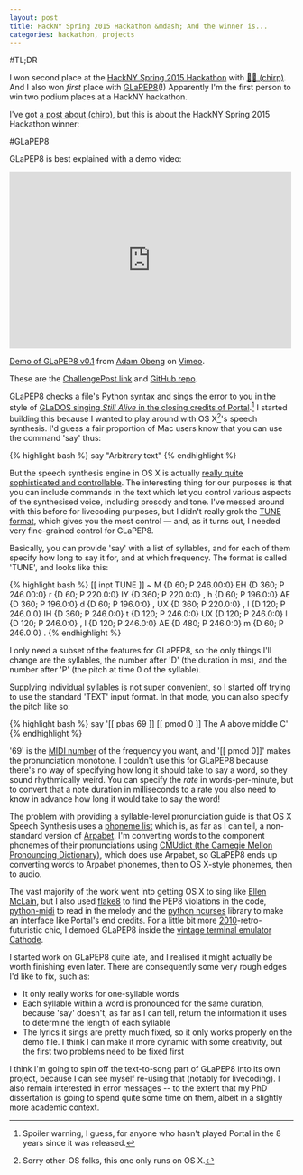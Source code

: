 ```yaml
---
layout: post
title: HackNY Spring 2015 Hackathon &mdash; And the winner is...
categories: hackathon, projects 
---
```


#TL;DR

I won second place at the [HackNY Spring 2015 Hackathon](http://hackny.org/a/spring2015hackathon/) with [&#x1f424;&#x1f3b6; (chirp)](/hackny-hackathon-runnerup/#x1f424x1f3b6-chirp). And I also won *first* place with [GLaPEP8](/hackny-hackathon-winner/#glapep8)(!) Apparently I'm the first person to win two podium places at a HackNY hackathon.

I've got [a post about (chirp)](/hackny-hackathon-runnerup/#x1f424x1f3b6-chirp), but this is about the HackNY Spring 2015 Hackathon winner:

#GLaPEP8

GLaPEP8 is best explained with a demo video:

<iframe src="https://player.vimeo.com/video/121724646" width="500" height="313" frameborder="0" webkitallowfullscreen mozallowfullscreen allowfullscreen></iframe> <p><a href="https://vimeo.com/121724646">Demo of GLaPEP8 v0.1</a> from <a href="https://vimeo.com/adamobeng">Adam Obeng</a> on <a href="https://vimeo.com">Vimeo</a>.</p>


These are the [ChallengePost link](http://challengepost.com/software/glapep8) and [GitHub repo](https://github.com/adamobeng/glapep).

GLaPEP8 checks a file's Python syntax and sings the error to you in the style of [GLaDOS singing *Still Alive* in the closing credits of Portal](https://www.youtube.com/watch?v=Y6ljFaKRTrI).[^spoiler] I started building this because I wanted to play around with OS X[^os]'s speech synthesis. I'd guess a fair proportion of Mac users know that you can use the command 'say' thus:


{% highlight bash %}
say "Arbitrary text"
{% endhighlight %}


But the speech synthesis engine in OS X is actually [really quite sophisticated and controllable](https://developer.apple.com/library/mac/documentation/UserExperience/Conceptual/SpeechSynthesisProgrammingGuide/FineTuning/FineTuning.html#//apple_ref/doc/uid/TP40004365-CH5-SW3). The interesting thing for our purposes is that you can include commands in the text which let you control various aspects of the synthesised voice, including prosody and tone. I've messed around with this before for livecoding purposes, but I didn't really grok the [TUNE format](https://developer.apple.com/library/mac/documentation/UserExperience/Conceptual/SpeechSynthesisProgrammingGuide/FineTuning/FineTuning.html#//apple_ref/doc/uid/TP40004365-CH5-SW7), which gives you the most control &mdash; and, as it turns out, I needed very fine-grained control for GLaPEP8.

Basically, you can provide 'say' with a list of syllables, and for each of them specify how long to say it for, and at which frequency. The format is called 'TUNE', and looks like this:

{% highlight bash %}
[[ inpt TUNE ]]
~
M {D 60; P 246.00:0}
EH {D 360; P 246.00:0}
r {D 60; P 220.0:0}
IY {D 360; P 220.0:0}
,
h {D 60; P 196.0:0}
AE {D 360; P 196.0:0}
d {D 60; P 196.0:0}
,
UX {D 360; P 220.0:0}
,
l {D 120; P 246.0:0}
IH {D 360; P 246.0:0}
t {D 120; P 246.0:0}
UX {D 120; P 246.0:0}
l {D 120; P 246.0:0}
,
l {D 120; P 246.0:0}
AE {D 480; P 246.0:0}
m {D 60; P 246.0:0}
.
{% endhighlight %}

I only need a subset of the features for GLaPEP8, so the only things I'll change are the syllables, the number after 'D' (the duration in ms), and the number after 'P' (the pitch at time 0 of the syllable).

Supplying individual syllables is not super convenient, so I started off trying to use the standard 'TEXT' input format. In that mode, you can also specify the pitch like so:

{% highlight bash %}
say '[[ pbas 69 ]] [[ pmod 0 ]] The A above middle C'
{% endhighlight %}

'69' is the [MIDI number](http://newt.phys.unsw.edu.au/jw/notes.html) of the frequency you want, and '[[ pmod 0]]' makes the pronunciation monotone. I couldn't use this for GLaPEP8 because there's no way of specifying how long it should take to say a word, so they sound rhythmically weird. You can specify the *rate* in words-per-minute, but to convert that a note duration in milliseconds to a rate you also need to know in advance how long it would take to say the word!

The problem with providing a syllable-level pronunciation guide is that OS X Speech Synthesis uses a [phoneme list](https://developer.apple.com/library/mac/documentation/UserExperience/Conceptual/SpeechSynthesisProgrammingGuide/Phonemes/Phonemes.html#//apple_ref/doc/uid/TP40004365-CH9-SW1) which is, as far as I can tell, a non-standard version of [Arpabet](https://en.wikipedia.org/wiki/Arpabet). I'm converting words to the component phonemes of their pronunciations using [CMUdict (the Carnegie Mellon Pronouncing Dictionary)](http://svn.code.sf.net/p/cmusphinx/code/trunk/cmudict/), which does use Arpabet, so GLaPEP8 ends up converting words to Arpabet phonemes, then to OS X-style phonemes, then to audio.

The vast majority of the work went into getting OS X to sing like [Ellen McLain](https://en.wikipedia.org/wiki/Ellen_McLain), but I also used [flake8](https://pypi.python.org/pypi/flake8) to find the PEP8 violations in the code, [python-midi](https://github.com/vishnubob/python-midi) to read in the melody and the [python ncurses](https://docs.python.org/2/library/curses.html) library to make an interface like Portal's end credits. For a little bit more [2010](https://en.wikipedia.org/wiki/Portal_(video_game)#Plot)-retro-futuristic chic, I demoed GLaPEP8 inside the [vintage terminal emulator Cathode](http://www.secretgeometry.com/apps/cathode/).

I started work on GLaPEP8 quite late, and I realised it might actually be worth finishing even later. There are consequently some very rough edges I'd like to fix, such as:

- It only really works for one-syllable words
- Each syllable within a word is pronounced for the same duration, because 'say' doesn't, as far as I can tell, return the information it uses to determine the length of each syllable
- The lyrics it sings are pretty much fixed, so it only works properly on the demo file. I think I can make it more dynamic with some creativity, but the first two problems need to be fixed first


I think I'm going to spin off the text-to-song part of GLaPEP8 into its own project, because I can see myself re-using that (notably for livecoding). I also remain interested in error messages -- to the extent that my PhD dissertation is going to spend quite some time on them, albeit in a slightly more academic context.


[^os]: Sorry other-OS folks, this one only runs on OS X.
[^spoiler]: Spoiler warning, I guess, for anyone who hasn't played Portal in the 8 years since it was released.
